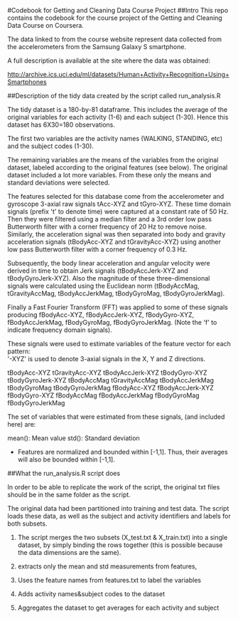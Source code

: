 #Codebook for Getting and Cleaning Data Course Project
##Intro
This repo contains the codebook for the course project of the Getting and Cleaning Data Course on Coursera.

The data linked to from the course website represent data collected from the accelerometers from the Samsung Galaxy S smartphone.

A full description is available at the site where the data was obtained:

http://archive.ics.uci.edu/ml/datasets/Human+Activity+Recognition+Using+Smartphones

##Description of the tidy data created by the script called run_analysis.R

The tidy dataset is a 180-by-81 dataframe. This includes the average of the original variables for each activity (1-6) and each subject (1-30). Hence this dataset has 6X30=180 observations. 

The first two variables are the activity names (WALKING, STANDING, etc) and the subject codes (1-30).

The remaining variables are the means of the variables from the original dataset, labeled according to the original features (see below). The original dataset included a lot more variables. From these only the means and standard deviations were selected. 

The features selected for this database come from the accelerometer and gyroscope 3-axial raw signals tAcc-XYZ and tGyro-XYZ. These time domain signals (prefix 't' to denote time) were captured at a constant rate of 50 Hz. Then they were filtered using a median filter and a 3rd order low pass Butterworth filter with a corner frequency of 20 Hz to remove noise. Similarly, the acceleration signal was then separated into body and gravity acceleration signals (tBodyAcc-XYZ and tGravityAcc-XYZ) using another low pass Butterworth filter with a corner frequency of 0.3 Hz. 

Subsequently, the body linear acceleration and angular velocity were derived in time to obtain Jerk signals (tBodyAccJerk-XYZ and tBodyGyroJerk-XYZ). Also the magnitude of these three-dimensional signals were calculated using the Euclidean norm (tBodyAccMag, tGravityAccMag, tBodyAccJerkMag, tBodyGyroMag, tBodyGyroJerkMag). 

Finally a Fast Fourier Transform (FFT) was applied to some of these signals producing fBodyAcc-XYZ, fBodyAccJerk-XYZ, fBodyGyro-XYZ, fBodyAccJerkMag, fBodyGyroMag, fBodyGyroJerkMag. (Note the 'f' to indicate frequency domain signals). 

These signals were used to estimate variables of the feature vector for each pattern:  
'-XYZ' is used to denote 3-axial signals in the X, Y and Z directions.

tBodyAcc-XYZ
tGravityAcc-XYZ
tBodyAccJerk-XYZ
tBodyGyro-XYZ
tBodyGyroJerk-XYZ
tBodyAccMag
tGravityAccMag
tBodyAccJerkMag
tBodyGyroMag
tBodyGyroJerkMag
fBodyAcc-XYZ
fBodyAccJerk-XYZ
fBodyGyro-XYZ
fBodyAccMag
fBodyAccJerkMag
fBodyGyroMag
fBodyGyroJerkMag

The set of variables that were estimated from these signals, (and included here) are: 

mean(): Mean value
std(): Standard deviation

- Features are normalized and bounded within [-1,1]. Thus, their averages will also be bounded within [-1,1].
 
##What the run_analysis.R script does


In order to be able to replicate the work of the script, the original txt files should be in the same folder as the script.
 
The original data had been partitioned into training and test data. The script loads these data, as well as the subject and activity identifiers and labels for both subsets.

1) The script merges the two subsets (X_test.txt & X_train.txt) into a single dataset, by simply binding the rows together (this is possible because the data dimensions are the same).

2) extracts only the mean and std measurements from features,  

3) Uses the feature names from features.txt to label the variables

4) Adds activity names&subject codes to the dataset

5) Aggregates the dataset to get averages for each activity and subject 

  